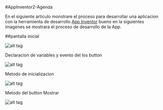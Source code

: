 #AppInventor2-Agenda

En el siguiente articulo monstrare el proceso para desarrollar una aplicacion con la herramienta de desarrollo [App Inventor](http://ai2.appinventor.mit.edu/) bueno en la siguientes imagenes se mostrara el proceso de desarrollo de la App.

##pantalla inicial

![alt tag](https://github.com/fercho0/AppInventor2-Agenda/blob/master/img/1.png)

Declaracion de variables y evento del los button 
 
![alt tag](https://github.com/fercho0/AppInventor2-Agenda/blob/master/img/2.png)

Metodo de inicializacion 

![alt tag](https://github.com/fercho0/AppInventor2-Agenda/blob/master/img/3.png)

Metodo del button Mostrar

![alt tag](https://github.com/fercho0/AppInventor2-Agenda/blob/master/img/4.png)


